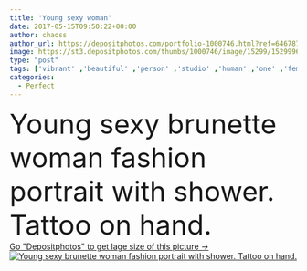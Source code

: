 ```yaml
---
title: 'Young sexy woman'
date: 2017-05-15T09:50:22+00:00
author: chaoss
author_url: https://depositphotos.com/portfolio-1000746.html?ref=64678756
image: https://st3.depositphotos.com/thumbs/1000746/image/15299/152999666/api_thumb_450.jpg?forcejpeg=true
type: "post"
tags: ['vibrant' ,'beautiful' ,'person' ,'studio' ,'human' ,'one' ,'female' ,'young' ,'people' ,'beauty' ,'model' ,'wet' ,'drops' ,'rain' ,'shower' ,'water' ,'portrait' ,'caucasian' ,'20s' ,'sensuality' ,'spray' ,'brunette' ,'european' ,'black' ,'dark' ,'eyes' ,'fashion' ,'hold' ,'woman' ,'taking' ,'body' ,'hygiene' ,'delight' ,'fit' ,'fitness' ,'indoors' ,'closed' ,'sexy' ,'perfect' ,'attractive' ,'posing' ,'temptation' ,'take' ,'slim' ,'tattoo' ,'underwear' ,'lingerie' ,'voluptuous' ]
categories: 
  - Perfect
---
```

<div aling="center">
            <font size="60"> Young sexy brunette woman fashion portrait with shower. Tattoo on hand.</font>   
</div>
<div>
    <a href='https://st3.depositphotos.com/thumbs/1000746/image/15299/152999666/api_thumb_450.jpg?forcejpeg=true?ref=64678756' target=_blank > Go "Depositphotos" to get lage size of this picture ->
        <img href='https://st3.depositphotos.com/thumbs/1000746/image/15299/152999666/api_thumb_450.jpg?forcejpeg=true?ref=64678756' src='https://st3.depositphotos.com/1000746/15299/i/950/depositphotos_152999666-stock-photo-young-sexy-woman.jpg?forcejpeg=true' alt='Young sexy brunette woman fashion portrait with shower. Tattoo on hand.' >
    </a>
</div>
